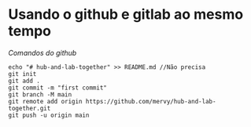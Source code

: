 # Usando o github e gitlab ao mesmo tempo

*Comandos do github*
```
echo "# hub-and-lab-together" >> README.md //Não precisa
git init
git add .
git commit -m "first commit"
git branch -M main
git remote add origin https://github.com/mervy/hub-and-lab-together.git
git push -u origin main
```
